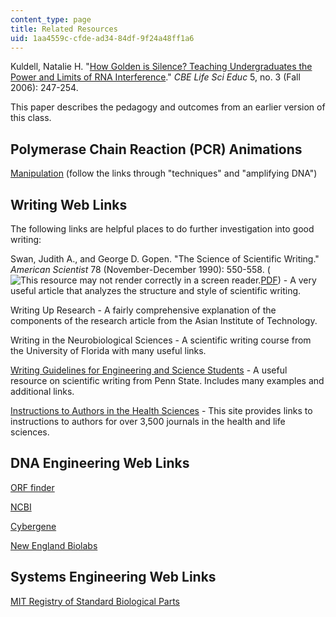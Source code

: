 ```yaml
---
content_type: page
title: Related Resources
uid: 1aa4559c-cfde-ad34-84df-9f24a48ff1a6
---
```


Kuldell, Natalie H. "[How Golden is Silence? Teaching Undergraduates the Power and Limits of RNA Interference](http://www.pubmedcentral.nih.gov/articlerender.fcgi?artid=1618687)." _CBE Life Sci Educ_ 5, no. 3 (Fall 2006): 247-254.

This paper describes the pedagogy and outcomes from an earlier version of this class.

Polymerase Chain Reaction (PCR) Animations
------------------------------------------

[Manipulation](http://www.dnai.org/b/index.html) (follow the links through "techniques" and "amplifying DNA")

Writing Web Links
-----------------

The following links are helpful places to do further investigation into good writing:

Swan, Judith A., and George D. Gopen. "The Science of Scientific Writing." _American Scientist_ 78 (November-December 1990): 550-558. (![This resource may not render correctly in a screen reader.](/images/inacessible.gif)[PDF](https://cseweb.ucsd.edu/~swanson/papers/science-of-writing.pdf)) - A very useful article that analyzes the structure and style of scientific writing.

Writing Up Research - A fairly comprehensive explanation of the components of the research article from the Asian Institute of Technology.

Writing in the Neurobiological Sciences - A scientific writing course from the University of Florida with many useful links.

[Writing Guidelines for Engineering and Science Students](http://www.writing.engr.psu.edu/) - A useful resource on scientific writing from Penn State. Includes many examples and additional links.

[Instructions to Authors in the Health Sciences](http://mulford.utoledo.edu/instr/) - This site provides links to instructions to authors for over 3,500 journals in the health and life sciences.

DNA Engineering Web Links
-------------------------

[ORF finder](http://www.ncbi.nlm.nih.gov/gorf/gorf.html)

[NCBI](http://www.ncbi.nlm.nih.gov/)

[Cybergene](http://www.cybergene.se/)

[New England Biolabs](https://www.neb.com/)

Systems Engineering Web Links
-----------------------------

[MIT Registry of Standard Biological Parts](http://parts.igem.org/Main_Page)